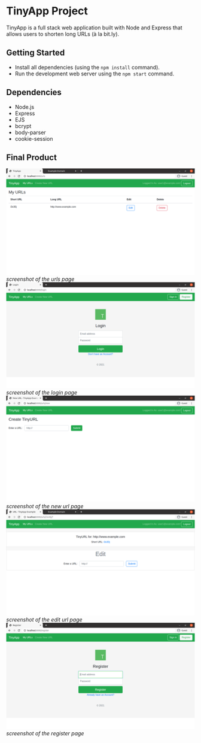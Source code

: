 # TinyApp Project

TinyApp is a full stack web application built with Node and Express that allows users to shorten long URLs (à la bit.ly).

## Getting Started

- Install all dependencies (using the `npm install` command).
- Run the development web server using the `npm start` command.

## Dependencies

- Node.js
- Express
- EJS
- bcrypt
- body-parser
- cookie-session

## Final Product

!["screenshot of the urls page"](https://github.com/Borrisson/tinyapp/blob/master/screenshots/main_page.png)
*screenshot of the urls page*
!["screenshot of the login page"](https://github.com/Borrisson/tinyapp/blob/master/screenshots/login_page.png)
*screenshot of the login page*
!["screenshot of the new url page"](https://github.com/Borrisson/tinyapp/blob/master/screenshots/new_url_page.png)
*screenshot of the new url page*
!["screenshot of the edit url page"](https://github.com/Borrisson/tinyapp/blob/master/screenshots/edit_url_page.png)
*screenshot of the edit url page*
!["screenshot of the register page"](https://github.com/Borrisson/tinyapp/blob/master/screenshots/register_page.png)
*screenshot of the register page*
